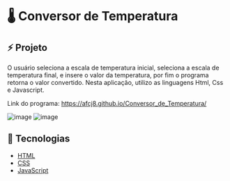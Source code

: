 <h1>🌡️ Conversor de Temperatura</h1>

<h2>⚡ Projeto</h2>
O usuário seleciona a escala de temperatura inicial, seleciona a escala de temperatura final, e insere o valor da temperatura, por fim o programa retorna o valor convertido. Nesta aplicação, utilizo as linguagens Html, Css e Javascript.

Link do programa: https://afcj8.github.io/Conversor_de_Temperatura/

![image](https://user-images.githubusercontent.com/102259875/221922165-c640c686-fd1a-4271-b27b-376d21ab05be.png)
![image](https://user-images.githubusercontent.com/102259875/221922267-4ff12327-7a0c-4da7-8ad5-810e2a139597.png)

<h2>🚀 Tecnologias</h2>

- [HTML](https://developer.mozilla.org/pt-BR/docs/Web/HTML)
- [CSS](https://developer.mozilla.org/pt-BR/docs/Web/CSS)
- [JavaScript](https://developer.mozilla.org/pt-BR/docs/Web/JavaScript)
